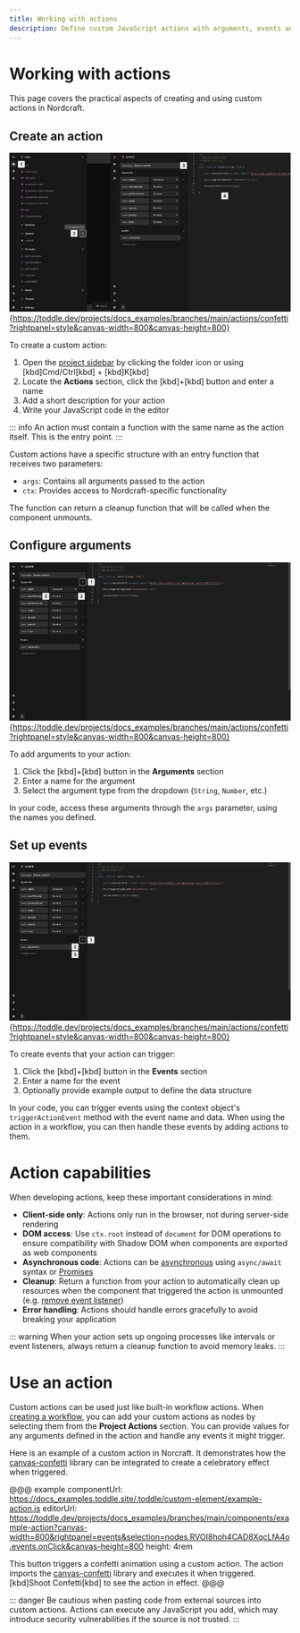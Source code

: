 ```yaml
---
title: Working with actions
description: Define custom JavaScript actions with arguments, events and cleanup functions to add specialized capabilities to your Nordcraft workflows.
---
```


# Working with actions

This page covers the practical aspects of creating and using custom actions in Nordcraft.

## Create an action

![Create an action|16/9](create-an-action.webp){https://toddle.dev/projects/docs_examples/branches/main/actions/confetti?rightpanel=style&canvas-width=800&canvas-height=800}

To create a custom action:

1. Open the [project sidebar](/the-editor/project-sidebar) by clicking the folder icon or using [kbd]Cmd/Ctrl[kbd] + [kbd]K[kbd]
2. Locate the **Actions** section, click the [kbd]+[kbd] button and enter a name
3. Add a short description for your action
4. Write your JavaScript code in the editor

::: info
An action must contain a function with the same name as the action itself. This is the entry point.
:::

Custom actions have a specific structure with an entry function that receives two parameters:

- `args`: Contains all arguments passed to the action
- `ctx`: Provides access to Nordcraft-specific functionality

The function can return a cleanup function that will be called when the component unmounts.

## Configure arguments

![Configure arguments|16/9](configure-arguments.webp){https://toddle.dev/projects/docs_examples/branches/main/actions/confetti?rightpanel=style&canvas-width=800&canvas-height=800}

To add arguments to your action:

1. Click the [kbd]+[kbd] button in the **Arguments** section
2. Enter a name for the argument
3. Select the argument type from the dropdown (`String`, `Number`, etc.)

In your code, access these arguments through the `args` parameter, using the names you defined.

## Set up events

![Set up events|16/9](set-up-events.webp){https://toddle.dev/projects/docs_examples/branches/main/actions/confetti?rightpanel=style&canvas-width=800&canvas-height=800}

To create events that your action can trigger:

1. Click the [kbd]+[kbd] button in the **Events** section
2. Enter a name for the event
3. Optionally provide example output to define the data structure

In your code, you can trigger events using the context object's `triggerActionEvent` method with the event name and data. When using the action in a workflow, you can then handle these events by adding actions to them.

# Action capabilities

When developing actions, keep these important considerations in mind:

- **Client-side only**: Actions only run in the browser, not during server-side rendering
- **DOM access**: Use `ctx.root` instead of `document` for DOM operations to ensure compatibility with Shadow DOM when components are exported as web components
- **Asynchronous code**: Actions can be [asynchronous](https://developer.mozilla.org/en-US/docs/Web/JavaScript/Reference/Statements/async_function) using `async/await` syntax or [Promises](https://developer.mozilla.org/en-US/docs/Web/JavaScript/Reference/Global_Objects/Promise)
- **Cleanup**: Return a function from your action to automatically clean up resources when the component that triggered the action is unmounted (e.g. [remove event listener](https://developer.mozilla.org/en-US/docs/Web/API/EventTarget/removeEventListener))
- **Error handling**: Actions should handle errors gracefully to avoid breaking your application

::: warning
When your action sets up ongoing processes like intervals or event listeners, always return a cleanup function to avoid memory leaks.
:::

# Use an action

Custom actions can be used just like built-in workflow actions. When [creating a workflow](/workflows/working-with-workflows), you can add your custom actions as nodes by selecting them from the **Project Actions** section. You can provide values for any arguments defined in the action and handle any events it might trigger.

Here is an example of a custom action in Norcraft. It demonstrates how the [canvas-confetti](https://github.com/catdad/canvas-confetti) library can be integrated to create a celebratory effect when triggered.

@@@ example
componentUrl: https://docs_examples.toddle.site/.toddle/custom-element/example-action.js
editorUrl: https://toddle.dev/projects/docs_examples/branches/main/components/example-action?canvas-width=800&rightpanel=events&selection=nodes.RVOI8hoh4CAD8XqcLfA4o.events.onClick&canvas-height=800
height: 4rem

This button triggers a confetti animation using a custom action. The action imports the [canvas-confetti](https://github.com/catdad/canvas-confetti) library and executes it when triggered. [kbd]Shoot Confetti[kbd] to see the action in effect.
@@@

::: danger
Be cautious when pasting code from external sources into custom actions. Actions can execute any JavaScript you add, which may introduce security vulnerabilities if the source is not trusted.
:::
